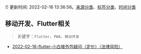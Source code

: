 :alarm_clock: 更新时间: 2022-02-16 13:36:56。[来源分类](../README.md)、[标签分类](../TAGS.md)、[时间分类](../TIMELINE.md)

## 移动开发、Flutter相关


> 关键字：`Flutter`、`PWA`、`移动开发`



- [2022-02-16-flutter-小白接外包疑问（定价）（法律风险）](https://www.v2ex.com/t/834354) 